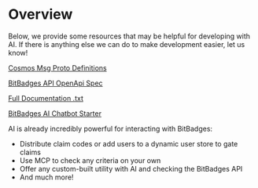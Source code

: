# Overview

Below, we provide some resources that may be helpful for developing with AI. If there is anything else we can do to make development easier, let us know!

[Cosmos Msg Proto Definitions](https://github.com/BitBadges/bitbadgeschain/tree/master/proto)

[BitBadges API OpenApi Spec](https://github.com/BitBadges/bitbadgesjs/blob/main/packages/bitbadgesjs-sdk/openapi/combined_processed.yaml)

[Full Documentation .txt](../../for-llms.txt)

[BitBadges AI Chatbot Starter](https://github.com/BitBadges/bitbadges-ai)



AI is already incredibly powerful for interacting with BitBadges:

* Distribute claim codes or add users to a dynamic user store to gate claims
* Use MCP to check any criteria on your own
* Offer any custom-built utility with AI and checking the BitBadges API
* And much more!
